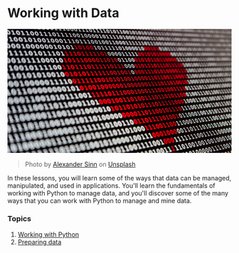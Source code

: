# Working with Data

![data love](images/data-love.jpg)
> Photo by <a href="https://unsplash.com/@swimstaralex?utm_source=unsplash&utm_medium=referral&utm_content=creditCopyText">Alexander Sinn</a> on <a href="https://unsplash.com/s/photos/data?utm_source=unsplash&utm_medium=referral&utm_content=creditCopyText">Unsplash</a>
  
In these lessons, you will learn some of the ways that data can be managed, manipulated, and used in applications. You'll learn the fundamentals of working with Python to manage data, and you'll discover some of the many ways that you can work with Python to manage and mine data. 
### Topics

1. [Working with Python](07-python/README.md)
2. [Preparing data](08-data-preparation/README.md)


